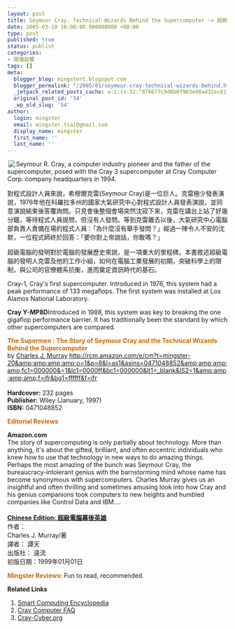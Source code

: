 ```yaml
---
layout: post
title: Seymour Cray, Technical Wizards Behind the Supercomputer -> 超級電腦幕後英雄
date: 2005-03-10 16:00:00.000000000 +08:00
type: post
published: true
status: publish
categories:
- 閱讀迴響
tags: []
meta:
  blogger_blog: mingstert.blogspot.com
  blogger_permalink: "/2005/01/seymour-cray-technical-wizards-behind.html"
  _jetpack_related_posts_cache: a:1:{s:32:"8f6677c9d6b0f903e98ad32ec61f8deb";a:2:{s:7:"expires";i:1455260913;s:7:"payload";a:3:{i:0;a:1:{s:2:"id";i:62;}i:1;a:1:{s:2:"id";i:265;}i:2;a:1:{s:2:"id";i:300;}}}}
  original_post_id: '54'
  _wp_old_slug: '54'
author:
  login: mingster
  email: mingster.tsai@gmail.com
  display_name: mingster
  first_name: ''
  last_name: ''
---
```

<p><img hspace="2" src="{{ site.JB.IMAGE_PATH }}/5735742_b15a27439b.jpg?v=0" align="left" border="0" />Seymour R. Cray, a computer industry pioneer and the father of the supercomputer, posed with the Cray 3 supercomputer at Cray Computer Corp. company headquarters in 1994.</p>
<p>對程式設計人員來說，希穆爾克雷(Seymour Cray)是一位巨人。克雷極少發表演說，1976年他在科羅拉多州的國家大氣研究中心對程式設計人員發表演說，並同意演說結束後答覆詢問。只見會後整個會場突然沈寂下來，克雷在講台上站了好幾分鐘，等待程式人員提問，但沒有人發問。等到克雷離去以後，大氣研究中心電腦部負責人責備在場的程式人員：「為什麼沒有舉手發問？」經過一陣令人不安的沈默，一位程式師終於回答：「要你對上帝說話，你敢嗎？」</p>
<p>超級電腦的發明對於電腦的發展歷史來說，是一項重大的里程碑。本書敘述超級電腦的發明人克雷及他的工作小組，如何在電腦工業發展的初期，突破科學上的限制，與公司的官僚體系抗衡，進而奠定資訊時代的基石。</p>
<p>Cray-1, Cray's first supercomputer. Introduced in 1976, this system had a peak performance of 133 megaflops. The first system was installed at Los Alamos National Laboratory.</p>
<p><strong>Cray Y-MP8D</strong>Introduced in 1988, this system was key to breaking the one gigaflop performance barrier. It has traditionally been the standard by which other supercomputers are compared.
<p><strong><span style="color:rgb(204,102,0);font-size:100%;">The Supermen : The Story of Seymour Cray and the Technical Wizards Behind the Supercomputer</span></strong><br />by <a href="http://www.amazon.com/exec/obidos/search-handle-url/index=books&amp;field-author=Charles%20J.%20%20Murray/103-7952845-2093423"><u>Charles J. Murray</u></a> <a href="http://rcm.amazon.com/e/cm?t=mingster-20&#038;amp;amp;amp;amp;o=1&#038;p=8&#038;l=as1&#038;asins=0471048852&#038;amp;amp;amp;amp;fc1=000000&#038;=1&#038;lc1=0000ff&#038;bc1=000000&#038;lt1=_blank&#038;IS2=1&#038;amp;amp;amp;amp;f=ifr&#038;bg1=ffffff&#038;f=ifr">http://rcm.amazon.com/e/cm?t=mingster-20&#038;amp;amp;amp;amp;o=1&#038;p=8&#038;l=as1&#038;asins=0471048852&#038;amp;amp;amp;amp;fc1=000000&#038;=1&#038;lc1=0000ff&#038;bc1=000000&#038;lt1=_blank&#038;IS2=1&#038;amp;amp;amp;amp;f=ifr&#038;bg1=ffffff&#038;f=ifr</a><br /><b><br />Hardcover:</b> 232 pages<br /><b>Publisher:</b> Wiley (January, 1997)<br /><b>ISBN:</b> 0471048852</p>
<p><strong><span style="color:rgb(204,102,0);font-size:100%;">Editorial Reviews</span></strong></p>
<p><strong>Amazon.com</strong><br />The story of supercomputing is only partially about technology. More than anything, it's about the gifted, brilliant, and often eccentric individuals who knew how to use that technology in new ways to do amazing things. Perhaps the most amazing of the bunch was Seymour Cray, the bureaucracy-intolerant genius with the barnstorming mind whose name has become synonymous with supercomputers. Charles Murray gives us an insightful and often thrilling and sometimes amusing look into how Cray and his genius companions took computers to new heights and humbled companies like Control Data and IBM....<br /><span style="color:rgb(128,0,128);font-size:100%;"><strong><a href="http://www.books.com.tw/exep/prod/booksfile.php?item=0010043024"><u><br />Chinese Edition: 超級電腦幕後英雄</u></a></strong></span><br />作者：<br />Charles J. Murray/著<br />譯者： 譚天<br />出版社： 遠流<br />初版日期：1999年01月01日</p>
<p><strong><span style="color:rgb(204,102,0);font-size:100%;">Mingster Reviews: </span></strong>Fun to read, recommended.<strong><span style="color:rgb(204,102,0);font-size:100%;"></p>
<p>Related Links</span></strong>
<ol>
<li><a href="http://www.smartcomputing.com/editorial/dictionary/detail.asp?guid=&amp;searchtype=1&amp;amp;amp;amp;amp;amp;DicID=18978&amp;RefType=Encyclopedia">Smart Computing Encyclopedia</a></li>
<li><a href="http://www.spikynorman.dsl.pipex.com/CrayWWWStuff/Cfaqp1.html#TOC1">Cray Computer FAQ</a></li>
<li><a href="http://www.cray-cyber.org/general/start.php">Cray-Cyber.org</a></li>
</ol>
